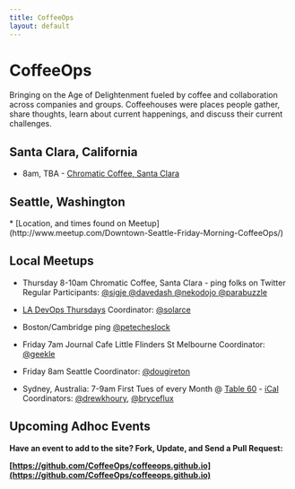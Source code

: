 ```yaml
---
title: CoffeeOps
layout: default
---
```


<h1>CoffeeOps</h1>

Bringing on the Age of Delightenment fueled by coffee and collaboration across companies and groups. Coffeehouses were places people gather, share thoughts, learn about current happenings, and discuss their current challenges.



<h2> Santa Clara, California</h2>

* 8am, TBA - [Chromatic Coffee, Santa Clara](http://www.yelp.com/biz/chromatic-coffee-santa-clara)

<h2> Seattle, Washington </h2>
* [Location, and times found on Meetup](http://www.meetup.com/Downtown-Seattle-Friday-Morning-CoffeeOps/)



<h2>Local Meetups</h2>


* Thursday 8-10am Chromatic Coffee, Santa Clara - ping folks on Twitter
  Regular Participants:
    [ @sigje ](https://twitter.com/sigje)
    [ @davedash ](https://twitter.com/davedash)
    [ @nekodojo ](https://twitter.com/nekodojo)
    [ @parabuzzle ](https://twitter.com/parabuzzle)

* [LA DevOps Thursdays](http://www.meetup.com/ladevops/events/218067202/)
  Coordinator:
    [@solarce](https://twitter.com/solarce)

* Boston/Cambridge ping [@petecheslock](https://twitter.com/petecheslock)

* Friday 7am Journal Cafe Little Flinders St Melbourne 
  Coordinator:
    [@geekle](https://twitter.com/geekle)

* Friday 8am Seattle 
  Coordinator:
    [@dougireton](https://twitter.com/dougireton)

* Sydney, Australia: 7-9am First Tues of every Month @ [Table 60](https://goo.gl/RinIFT) - [iCal](goo.gl/CNo9eB) 
  Coordinators:
    [@drewkhoury](https://twitter.com/drewkhoury), [@bryceflux](https://twitter.com/bryceflux)



## Upcoming Adhoc Events

**Have an event to add to the site? Fork, Update, and Send a Pull Request:**

**[https://github.com/CoffeeOps/coffeeops.github.io](https://github.com/CoffeeOps/coffeeops.github.io)**
